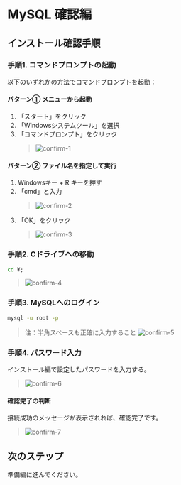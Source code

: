 # MySQL 確認編

## インストール確認手順

### 手順1. コマンドプロンプトの起動
以下のいずれかの方法でコマンドプロンプトを起動：

#### パターン① メニューから起動
1. 「スタート」をクリック
2. 「Windowsシステムツール」を選択
3. 「コマンドプロンプト」をクリック
    >![confirm-1](/images/mysql/section3/confirm-1.jpg)

#### パターン② ファイル名を指定して実行
1. Windowsキー + R キーを押す
2. 「cmd」と入力
    >![confirm-2](/images/mysql/section3/confirm-2.jpg)
3. 「OK」をクリック
    >![confirm-3](/images/mysql/section3/confirm-3.jpg)


### 手順2. Cドライブへの移動
```cmd
cd ¥;
```
  > ![confirm-4](/images/mysql/section3/confirm-4.jpg)

### 手順3. MySQLへのログイン
```cmd
mysql -u root -p
```
> 注：半角スペースも正確に入力すること
> ![confirm-5](/images/mysql/section3/confirm-5.jpg)

### 手順4. パスワード入力
インストール編で設定したパスワードを入力する。
> ![confirm-6](/images/mysql/section3/confirm-6.jpg)


#### 確認完了の判断
接続成功のメッセージが表示されれば、確認完了です。
> ![confirm-7](/images/mysql/section3/confirm-7.jpg)


## 次のステップ
準備編に進んでください。
